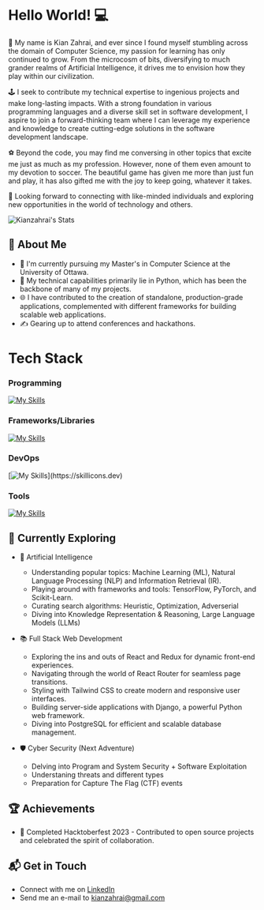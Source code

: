 # Hello World! 💻

👋 My name is Kian Zahrai, and ever since I found myself stumbling across the domain of Computer Science, my passion for learning has only continued to grow. From the microcosm of bits, diversifying to much grander realms of Artificial Intelligence, it drives me to envision how they play within our civilization.

🕹️ I seek to contribute my technical expertise to ingenious projects and make long-lasting impacts. With a strong foundation in various programming languages and a diverse skill set in software development, I aspire to join a forward-thinking team where I can leverage my experience and knowledge to create cutting-edge solutions in the software development landscape.

⚽ Beyond the code, you may find me conversing in other topics that excite me just as much as my profession. However, none of them even amount to my devotion to soccer. The beautiful game has given me more than just fun and play, it has also gifted me with the joy to keep going, whatever it takes.

🤝 Looking forward to connecting with like-minded individuals and exploring new opportunities in the world of technology and others.

![Kianzahrai's Stats](https://github-readme-stats.vercel.app/api?username=<username>&theme=vue-dark&show_icons=true&hide_border=true&count_private=true)

## 🚀 About Me

- 📝 I'm currently pursuing my Master's in Computer Science at the University of Ottawa.
- 🐍 My technical capabilities primarily lie in Python, which has been the backbone of many of my projects.
- 🌐 I have contributed to the creation of standalone, production-grade applications, complemented with different frameworks for building scalable web applications.
- ✍️ Gearing up to attend conferences and hackathons.


# Tech Stack

### Programming
[![My Skills](https://skillicons.dev/icons?i=py,java,html,css,js,ts,c,cpp,r,postgres,go,matlab&perline=6)](https://skillicons.dev)

### Frameworks/Libraries
[![My Skills](https://skillicons.dev/icons?i=angular,react,nodejs,nginx,django,spring,vite,vitest,fastapi,firebase,flask,tensorflow,mongodb&perline=6)](https://skillicons.dev)

### DevOps
[![My Skills](https://skillicons.dev/icons?i=jenkins,docker,kubernetes,azure,gitlab,maven,)](https://skillicons.dev)

### Tools
[![My Skills](https://skillicons.dev/icons?i=git,github,linux,vim,bash,notion,obsidian,postman,latex,figma,vscode,sublime,anaconda,eclipse&perline=6)](https://skillicons.dev)


## 🔭 Currently Exploring

- 🤖 Artificial Intelligence
  - Understanding popular topics: Machine Learning (ML), Natural Language Processing (NLP) and Information Retrieval (IR).
  - Playing around with frameworks and tools: TensorFlow, PyTorch, and Scikit-Learn.
  - Curating search algorithms: Heuristic, Optimization, Adverserial
  - Diving into Knowledge Representation & Reasoning, Large Language Models (LLMs)

- 📚 Full Stack Web Development
  - Exploring the ins and outs of React and Redux for dynamic front-end experiences.
  - Navigating through the world of React Router for seamless page transitions.
  - Styling with Tailwind CSS to create modern and responsive user interfaces.
  - Building server-side applications with Django, a powerful Python web framework.
  - Diving into PostgreSQL for efficient and scalable database management.

- 🛡️ Cyber Security (Next Adventure)
  - Delving into Program and System Security + Software Exploitation
  - Understaning threats and different types
  - Preparation for Capture The Flag (CTF) events

## 🏆 Achievements

- 🌟 Completed Hacktoberfest 2023 - Contributed to open source projects and celebrated the spirit of collaboration.


## 📬 Get in Touch

- Connect with me on [LinkedIn](https://www.linkedin.com/in/kianzahrai/)
- Send me an e-mail to [kianzahrai@gmail.com](mailto:kianzahrai@gmail.com)



<!--

Here are some ideas to get you started:

- 🔭 I’m currently working on ...
- 🌱 I’m currently learning ...
- 👯 I’m looking to collaborate on ...
- 🤔 I’m looking for help with ...
- 💬 Ask me about ...
- 📫 How to reach me: ...
- 😄 Pronouns: ...
- ⚡ Fun fact: ...
-->
